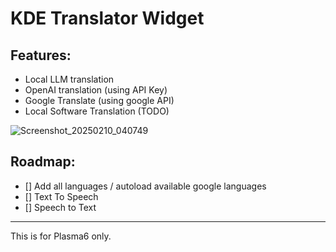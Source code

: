 # KDE Translator Widget

## Features:

- Local LLM translation
- OpenAI translation (using API Key)
- Google Translate (using google API)
- Local Software Translation (TODO)

![Screenshot_20250210_040749](https://github.com/user-attachments/assets/eea9264d-33e8-4cd7-b1f5-c7f103f56c74)

## Roadmap:

- [] Add all languages / autoload available google languages
- [] Text To Speech
- [] Speech to Text

---

This is for Plasma6 only.
